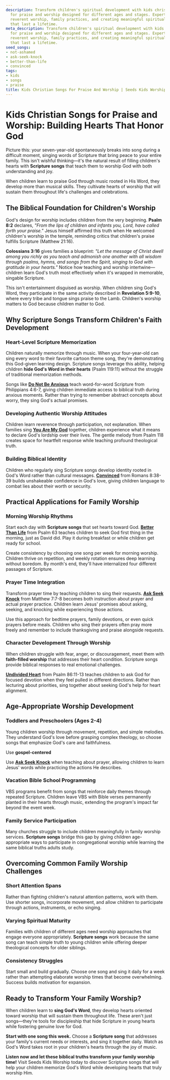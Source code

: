 ```yaml
---
description: Transform children's spiritual development with kids christian songs
  for praise and worship designed for different ages and stages. Expert insights on
  reverent worship, family practices, and creating meaningful spiritual experiences
  that last a lifetime.
meta_description: Transform children's spiritual development with kids christian songs
  for praise and worship designed for different ages and stages. Expert insights on
  reverent worship, family practices, and creating meaningful spiritual experiences
  that last a lifetime.
seed_songs:
- not-ashamed
- ask-seek-knock
- better-than-life
- convinced
tags:
- kids
- songs
- praise
title: Kids Christian Songs For Praise And Worship | Seeds Kids Worship
---
```

# Kids Christian Songs for Praise and Worship: Building Hearts That Honor God

Picture this: your seven-year-old spontaneously breaks into song during a difficult moment, singing words of Scripture that bring peace to your entire family. This isn't wishful thinking—it's the natural result of filling children's hearts with **Scripture songs** that teach them to worship God with both understanding and joy.

When children learn to praise God through music rooted in His Word, they develop more than musical skills. They cultivate hearts of worship that will sustain them throughout life's challenges and celebrations.

## The Biblical Foundation for Children's Worship

God's design for worship includes children from the very beginning. **Psalm 8:2** declares, *"From the lips of children and infants you, Lord, have called forth your praise."* Jesus himself affirmed this truth when He welcomed children's worship in the temple, reminding critics that children's praise fulfills Scripture (Matthew 21:16).

**Colossians 3:16** gives families a blueprint: *"Let the message of Christ dwell among you richly as you teach and admonish one another with all wisdom through psalms, hymns, and songs from the Spirit, singing to God with gratitude in your hearts."* Notice how teaching and worship intertwine—children learn God's truth most effectively when it's wrapped in memorable, singable Scripture.

This isn't entertainment disguised as worship. When children sing God's Word, they participate in the same activity described in **Revelation 5:9-10**, where every tribe and tongue sings praise to the Lamb. Children's worship matters to God because children matter to God.

## Why Scripture Songs Transform Children's Faith Development

### Heart-Level Scripture Memorization

Children naturally memorize through music. When your four-year-old can sing every word to their favorite cartoon theme song, they're demonstrating this God-given learning design. Scripture songs leverage this ability, helping children **hide God's Word in their hearts** (Psalm 119:11) without the struggle of traditional memorization methods.

Songs like **[Do Not Be Anxious](https://seedskidsworship.com/product/do-not-be-anxious-philippians-46-7-2/)** teach word-for-word Scripture from Philippians 4:6-7, giving children immediate access to biblical truth during anxious moments. Rather than trying to remember abstract concepts about worry, they sing God's actual promises.

### Developing Authentic Worship Attitudes

Children learn reverence through participation, not explanation. When families sing **[You Are My God](https://seedskidsworship.com/product/you-are-my-god-psalm-1181-28-29/)** together, children experience what it means to declare God's lordship over their lives. The gentle melody from Psalm 118 creates space for heartfelt response while teaching profound theological truth.

### Building Biblical Identity

Children who regularly sing Scripture songs develop identity rooted in God's Word rather than cultural messages. **[Convinced](https://seedskidsworship.com/product/convinced-romans-838-39-3/)** from Romans 8:38-39 builds unshakeable confidence in God's love, giving children language to combat lies about their worth or security.

## Practical Applications for Family Worship

### Morning Worship Rhythms

Start each day with **Scripture songs** that set hearts toward God. **[Better Than Life](https://seedskidsworship.com/product/seeds-of-praise-vol-3/)** from Psalm 63 teaches children to seek God first thing in the morning, just as David did. Play it during breakfast or while children get ready for school.

Create consistency by choosing one song per week for morning worship. Children thrive on repetition, and weekly rotation ensures deep learning without boredom. By month's end, they'll have internalized four different passages of Scripture.

### Prayer Time Integration

Transform prayer time by teaching children to sing their requests. **[Ask Seek Knock](https://seedskidsworship.com/product/ask-seek-knock-matthew-77-8-2/)** from Matthew 7:7-8 becomes both instruction about prayer and actual prayer practice. Children learn Jesus' promises about asking, seeking, and knocking while experiencing those actions.

Use this approach for bedtime prayers, family devotions, or even quick prayers before meals. Children who sing their prayers often pray more freely and remember to include thanksgiving and praise alongside requests.

### Character Development Through Worship

When children struggle with fear, anger, or discouragement, meet them with **faith-filled worship** that addresses their heart condition. Scripture songs provide biblical responses to real emotional challenges.

**[Undivided Heart](https://seedskidsworship.com/product/undivided-heart-psalm-8611-13-2/)** from Psalm 86:11-13 teaches children to ask God for focused devotion when they feel pulled in different directions. Rather than lecturing about priorities, sing together about seeking God's help for heart alignment.

## Age-Appropriate Worship Development

### Toddlers and Preschoolers (Ages 2-4)

Young children worship through movement, repetition, and simple melodies. They understand God's love before grasping complex theology, so choose songs that emphasize God's care and faithfulness.

Use **gospel-centered**

Use **[Ask Seek Knock](https://seedskidsworship.com/product/ask-seek-knock-matthew-77-8-2/)** when teaching about prayer, allowing children to learn Jesus' words while practicing the actions He describes.

### Vacation Bible School Programming

VBS programs benefit from songs that reinforce daily themes through repeated Scripture. Children leave VBS with Bible verses permanently planted in their hearts through music, extending the program's impact far beyond the event week.

### Family Service Participation

Many churches struggle to include children meaningfully in family worship services. **Scripture songs** bridge this gap by giving children age-appropriate ways to participate in congregational worship while learning the same biblical truths adults study.

## Overcoming Common Family Worship Challenges

### Short Attention Spans

Rather than fighting children's natural attention patterns, work with them. Use shorter songs, incorporate movement, and allow children to participate through actions, instruments, or echo singing.

### Varying Spiritual Maturity

Families with children of different ages need worship approaches that engage everyone appropriately. **Scripture songs** work because the same song can teach simple truth to young children while offering deeper theological concepts for older siblings.

### Consistency Struggles

Start small and build gradually. Choose one song and sing it daily for a week rather than attempting elaborate worship times that become overwhelming. Success builds motivation for expansion.

## Ready to Transform Your Family Worship?

When children learn to **sing God's Word**, they develop hearts oriented toward worship that will sustain them throughout life. These aren't just songs—they're tools for discipleship that hide Scripture in young hearts while fostering genuine love for God.

**Start with one song this week.** Choose a **Scripture song** that addresses your family's current needs or interests, and sing it together daily. Watch as God's Word takes root in your children's hearts through the joy of music.

**Listen now and let these biblical truths transform your family worship time!** Visit Seeds Kids Worship today to discover Scripture songs that will help your children memorize God's Word while developing hearts that truly worship Him.

<script type="application/ld+json">
{
  "@context": "https://schema.org",
  "@type": "Article",
  "headline": "Kids Christian Songs For Praise And Worship",
  "author": {
    "@type": "Organization",
    "name": "Seeds Kids Worship"
  },
  "publisher": {
    "@type": "Organization",
    "name": "Seeds Kids Worship",
    "logo": {
      "@type": "ImageObject",
      "url": "https://seedskidsworship.com/logo.png"
    }
  },
  "datePublished": "2025-09-04T15:30:04.928657",
  "dateModified": "2025-09-04T15:30:04.928685",
  "description": "Transform children's spiritual development with kids christian songs for praise and worship designed for different ages and stages. Expert insights on reverent ",
  "mainEntityOfPage": {
    "@type": "WebPage",
    "@id": "https://seedskidsworship.com/activities/kids-christian-songs-for-praise-and-worship/"
  }
}
</script>

<script type="application/ld+json">
{
  "@context": "https://schema.org",
  "@type": "Product",
  "name": "Not Ashamed",
  "description": "Scripture song based on the first commandment (Exodus 20:1–3) that calls children to worship the one true God above all idols.",
  "url": "https://seedskidsworship.com/product/not-ashamed-romans-116-17/",
  "brand": {
    "@type": "Brand",
    "name": "Seeds Kids Worship"
  },
  "category": "Children's Christian Music",
  "album": "Power"
}
</script>

<script type="application/ld+json">
{
  "@context": "https://schema.org",
  "@type": "Product",
  "name": "Ask Seek Knock",
  "description": "Interactive worship song teaching children Jesus' promise about asking, seeking, and knocking in prayer",
  "url": "https://seedskidsworship.com/product/ask-seek-knock-matthew-77-8-2/",
  "brand": {
    "@type": "Brand",
    "name": "Seeds Kids Worship"
  },
  "category": "Children's Christian Music",
  "album": "Seeds of Courage"
}
</script>

<script type="application/ld+json">
{
  "@context": "https://schema.org",
  "@type": "Product",
  "name": "Better Than Life",
  "description": "Worship song celebrating God's love as better than life itself from Psalm 63",
  "url": "https://seedskidsworship.com/product/seeds-of-praise-vol-3/",
  "brand": {
    "@type": "Brand",
    "name": "Seeds Kids Worship"
  },
  "category": "Children's Christian Music",
